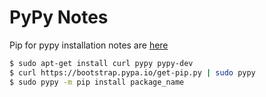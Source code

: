 # PyPy Notes

Pip for pypy installation notes are [here](https://devforgalaxy.github.io/en/2017/03/13/install-and-use-pip-for-pypy-en.html)

```bash
$ sudo apt-get install curl pypy pypy-dev
$ curl https://bootstrap.pypa.io/get-pip.py | sudo pypy
$ sudo pypy -m pip install package_name
```